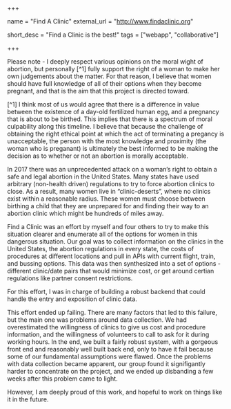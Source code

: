+++

name = "Find A Clinic"
external_url = "http://www.findaclinic.org"

short_desc = "Find a Clinic is the best!"
tags = ["webapp", "collaborative"]

+++

Please note - I deeply respect various opinions on the moral wight of abortion, but personally [^1] fully support the right of a woman to make her own judgements about the matter. For that reason, I believe that women should have full knowledge of all of their options when they become pregnant, and that is the aim that this project is directed toward.

[^1] I think most of us would agree that there is a difference in value between the existence of a day-old fertilized human egg, and a pregnancy that is about to be birthed. This implies that there is a spectrum of moral culpability along this timeline. I believe that because the challenge of obtaining the right ethical point at which the act of terminating a pregancy is unacceptable, the person with the most knowledge and proximity (the woman who is preganant) is ultimately the best informed to be making the decision as to whether or not an abortion is morally acceptable.

In 2017 there was an unprecedented attack on a woman’s right to obtain a safe and legal abortion in the United States.  Many states have used arbitrary (non-health driven) regulations to try to force abortion clinics to close.  As a result, many women live in “clinic-deserts”, where no clinics exist within a reasonable radius.  These women must choose between birthing a child that they are unprepared for and finding their way to an abortion clinic which might be hundreds of miles away. 

Find a Clinic was an effort by myself and four others to try to make this situation clearer and enumerate all of the options for women in this dangerous situation.  Our goal was to collect information on the clinics in the United States, the abortion regulations in every state, the costs of procedures at different locations and pull in APIs with current flight, train, and bussing options. This data was then synthesized into a set of options - different clinic/date pairs that would minimize cost, or get around certian regulations like partner consent restrictions.

For this effort, I was in charge of building a robust backend that could handle the entry and exposition of clinic data. 

This effort ended up failing. There are many factors that led to this failure, but the main one was problems around data collection. We had overestimated the willingness of clinics to give us cost and procedure information, and the willingness of volunteers to call to ask for it during working hours.  In the end, we built a fairly robust system, with a gorgeous front end and reasonably well built back end, only to have it fail because some of our fundamental assumptions were flawed. Once the problems with data collection became apparent, our group found it signifigantly harder to concentrate on the project, and we ended up disbanding a few weeks after this problem came to light.

However, I am deeply proud of this work, and hopeful to work on things like it in the future. 